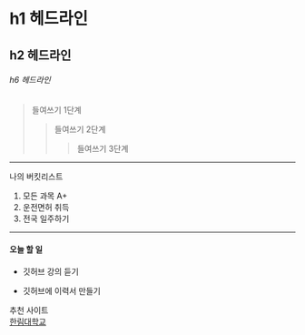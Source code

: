 # h1 헤드라인
## h2 헤드라인
###### h6 헤드라인

> 들여쓰기 1단계
>> 들여쓰기 2단계
>>> 들여쓰기 3단계
------------------------
나의 버킷리스트
1. 모든 과목 A+
2. 운전면허 취득
3. 전국 일주하기
************************
#### 오늘 할 일
* 깃허브 강의 듣기
+ 깃허브에 이력서 만들기 

추천 사이트  
[한림대학교](www.hallym.ac.kr)
